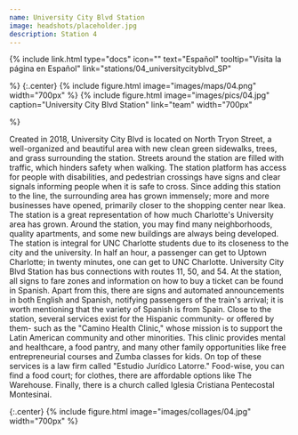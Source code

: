 ```yaml
---
name: University City Blvd Station
image: headshots/placeholder.jpg
description: Station 4
---
```


{%
  include link.html
  type="docs"
  icon=""
  text="Español"
  tooltip="Visita la página en Español"
  link="stations/04_universitycityblvd_SP"

%}
{:.center}
{%
  include figure.html
  image="images/maps/04.png"
  width="700px"
%}
{%
  include figure.html
  image="images/pics/04.jpg"
  caption="University City Blvd Station"
  link="team"
  width="700px"

%}



Created in 2018, University City Blvd is located on North Tryon Street, a well-organized and beautiful area with new clean green sidewalks, trees, and grass surrounding the station. Streets around the station are filled with traffic, which hinders safety when walking. The station platform has access for people with disabilities, and pedestrian crossings have signs and clear signals informing people when it is safe to cross. Since adding this station to the line, the surrounding area has grown immensely; more and more businesses have opened, primarily closer to the shopping center near Ikea. The station is a great representation of how much Charlotte's University area has grown. Around the station, you may find many neighborhoods, quality apartments, and some new buildings are always being developed. The station is integral for UNC Charlotte students due to its closeness to the city and the university. In half an hour, a passenger can get to Uptown Charlotte; in twenty minutes, one can get to UNC Charlotte. University City Blvd Station has bus connections with routes 11, 50, and 54.
At the station, all signs to fare zones and information on how to buy a ticket can be found in Spanish. Apart from this, there are signs and automated announcements in both English and Spanish, notifying passengers of the train's arrival; it is worth mentioning that the variety of Spanish is from Spain. Close to the station, several services exist for the Hispanic community- or offered by them- such as the "Camino Health Clinic," whose mission is to support the Latin American community and other minorities. This clinic provides mental and healthcare, a food pantry, and many other family opportunities like free entrepreneurial courses and Zumba classes for kids. On top of these services is a law firm called "Estudio Jurídico Latorre." Food-wise, you can find a food court; for clothes, there are affordable options like The Warehouse. Finally, there is a church called Iglesia Cristiana Pentecostal Montesinai.

{:.center}
{%
include figure.html
image="images/collages/04.jpg"
width="700px"
%}
